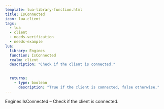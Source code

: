 ```yaml
---
template: lua-library-function.html
title: IsConnected
icon: lua-client
tags:
  - lua
  - client
  - needs-verification
  - needs-example
lua:
  library: Engines
  function: IsConnected
  realm: client
  description: "Check if the client is connected."
  
  
  returns:
    - type: boolean
      description: "True if the client is connected, false otherwise."
---
```


<div class="lua__search__keywords">
Engines.IsConnected &#x2013; Check if the client is connected.
</div>
